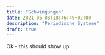 ```yaml
---
title: "Schwingungen"
date: 2021-05-08T18:46:49+02:00
description: "Periodische Systeme"
draft: true
---
```

Ok - this should show up


